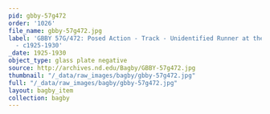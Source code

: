 ```yaml
---
pid: gbby-57g472
order: '1026'
file_name: gbby-57g472.jpg
label: 'GBBY 57G/472: Posed Action - Track - Unidentified Runner at the Starting Line
  - c1925-1930'
_date: 1925-1930
object_type: glass plate negative
source: http://archives.nd.edu/Bagby/GBBY-57g472.jpg
thumbnail: "/_data/raw_images/bagby/gbby-57g472.jpg"
full: "/_data/raw_images/bagby/gbby-57g472.jpg"
layout: bagby_item
collection: bagby
---
```

